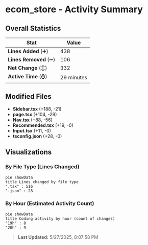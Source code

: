 # ecom_store - Activity Summary 

## Overall Statistics

| Stat                   | Value                                                             |
| ---------------------- | ----------------------------------------------------------------- |
| **Lines Added** (➕)   | 438                                          |
| **Lines Removed** (➖) | 106                                        |
| **Net Change** (↕)    | 332                |
| **Active Time** (⌚)   | 29 minutes |


## Modified Files
- **Sidebar.tsx** (+188, -21)
- **page.tsx** (+104, -29)
- **Nav.tsx** (+88, -56)
- **Recommended.tsx** (+19, -0)
- **Input.tsx** (+11, -0)
- **tsconfig.json** (+28, -0)

## Visualizations

### By File Type (Lines Changed)

```mermaid
pie showData
title Lines changed by file type
".tsx" : 516
".json" : 28
```

### By Hour (Estimated Activity Count)

```mermaid
pie showData
title Coding activity by hour (count of changes)
"19h" : 8
"20h" : 9
```


> **Last Updated:** 5/27/2025, 8:07:58 PM